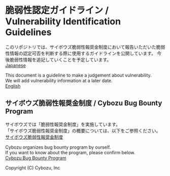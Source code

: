 脆弱性認定ガイドライン / Vulnerability Identification Guidelines
===

このリポジトリでは、サイボウズ脆弱性報奨金制度において報告いただいた脆弱性情報の認定可否を判断する際に使用するガイドラインを公開しています。
今後脆弱性情報を追記していくことを予定しています。  
[Japanese](jp/scope/)  

This document is a guideline to make a judgement about vulnerability.  
We will add vulnerability information at a later date.  
[English](en/scope)  

## サイボウズ脆弱性報奨金制度 / Cybozu Bug Bounty Program
サイボウズでは「脆弱性報奨金制度」を実施しています。  
「サイボウズ脆弱性報奨金制度」の概要については、以下をご参照ください。  
[サイボウズ脆弱性報奨金制度](http://cybozu.co.jp/company/security/bug-bounty/)  

Cybozu organizes bug bounty program by ourself.  
If you want to know about the program, please confirm below.  
[Cybozu Bug Bounty Program](https://cybozu.co.jp/products/bug-bounty/en/)  

Copyright (C) Cybozu, Inc

